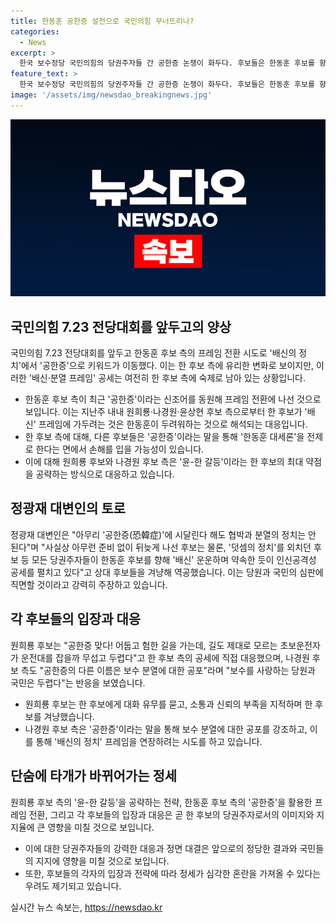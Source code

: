 ```yaml
---
title: 한동훈 공한증 설전으로 국민의힘 무너뜨리나?
categories:
  - News
excerpt: >
  한국 보수정당 국민의힘의 당권주자들 간 공한증 논쟁이 화두다. 후보들은 한동훈 후보를 향한 배신 운운으로 갈등을 고조시키며 전당대회를 앞두고 파행에 빠졌다. 이에 한 후보는 협박과 분열의 정치는 안 된다며 반격했고, 다른 후보들도 이를 계속 공략 중이다. 특히 공한증이라는 신조어를 동원하여 한 후보를 비판하는 전략을 펼치고 있다. 이는 한 후보 측과 다른 후보들 사이의 갈등을 부각시키며 당권 경쟁을 고조시킬 전망이다.
feature_text: >
  한국 보수정당 국민의힘의 당권주자들 간 공한증 논쟁이 화두다. 후보들은 한동훈 후보를 향한 배신 운운으로 갈등을 고조시키며 전당대회를 앞두고 파행에 빠졌다. 이에 한 후보는 협박과 분열의 정치는 안 된다며 반격했고, 다른 후보들도 이를 계속 공략 중이다. 특히 공한증이라는 신조어를 동원하여 한 후보를 비판하는 전략을 펼치고 있다. 이는 한 후보 측과 다른 후보들 사이의 갈등을 부각시키며 당권 경쟁을 고조시킬 전망이다.
image: '/assets/img/newsdao_breakingnews.jpg'
---
```


<p><img src="/assets/img/newsdao_breakingnews.jpg" alt="koreaapp 속보" /></p>

<h2 data-ke-size="size26">국민의힘 7.23 전당대회를 앞두고의 양상</h2>

<p data-ke-size="size16">국민의힘 7.23 전당대회를 앞두고 한동훈 후보 측의 프레임 전환 시도로 '배신의 정치'에서 '공한증'으로 키워드가 이동했다. 이는 한 후보 측에 유리한 변화로 보이지만, 이러한 '배신·분열 프레임' 공세는 여전히 한 후보 측에 숙제로 남아 있는 상황입니다. </p>

<ul>
  <li>한동훈 후보 측이 최근 '공한증'이라는 신조어를 동원해 프레임 전환에 나선 것으로 보입니다. 이는 지난주 내내 원희룡·나경원·윤상현 후보 측으로부터 한 후보가 '배신' 프레임에 가두려는 것은 한동훈이 두려워하는 것으로 해석되는 대응입니다. </li>
  <li>한 후보 측에 대해, 다른 후보들은 '공한증'이라는 말을 통해 '한동훈 대세론'을 전제로 한다는 면에서 손해를 입을 가능성이 있습니다.</li>
  <li>이에 대해 원희룡 후보와 나경원 후보 측은 '윤-한 갈등'이라는 한 후보의 최대 약점을 공략하는 방식으로 대응하고 있습니다. </li>
</ul>

<h2 data-ke-size="size26">정광재 대변인의 토로</h2>

<p data-ke-size="size16">정광재 대변인은 "아무리 '공한증(恐韓症)'에 시달린다 해도 협박과 분열의 정치는 안 된다"며 "사실상 아무런 준비 없이 뒤늦게 나선 후보는 물론, '덧셈의 정치'를 외치던 후보 등 모든 당권주자들이 한동훈 후보를 향해 '배신' 운운하며 약속한 듯이 인신공격성 공세를 펼치고 있다"고 상대 후보들을 겨냥해 역공했습니다. 이는 당원과 국민의 심판에 직면할 것이라고 강력히 주장하고 있습니다. </p>

<h2 data-ke-size="size26">각 후보들의 입장과 대응</h2>

<p data-ke-size="size16">원희룡 후보는 "공한증 맞다! 어둡고 험한 길을 가는데, 길도 제대로 모르는 초보운전자가 운전대를 잡을까 무섭고 두렵다"고 한 후보 측의 공세에 직접 대응했으며, 나경원 후보 측도 "공한증의 다른 이름은 보수 분열에 대한 공포"라며 "보수를 사랑하는 당원과 국민은 두렵다"는 반응을 보였습니다.</p>

<ul>
  <li>원희룡 후보는 한 후보에게 대화 유무를 묻고, 소통과 신뢰의 부족을 지적하며 한 후보를 겨냥했습니다.</li>
  <li>나경원 후보 측은 '공한증'이라는 말을 통해 보수 분열에 대한 공포를 강조하고, 이를 통해 '배신의 정치' 프레임을 연장하려는 시도를 하고 있습니다.</li>
</ul>

<h2 data-ke-size="size26">단숨에 타개가 바뀌어가는 정세</h2>

<p data-ke-size="size16">원희룡 후보 측의 '윤-한 갈등'을 공략하는 전략, 한동훈 후보 측의 '공한증'을 활용한 프레임 전환, 그리고 각 후보들의 입장과 대응은 곧 한 후보의 당권주자로서의 이미지와 지지율에 큰 영향을 미칠 것으로 보입니다.</p>

<ul>
  <li>이에 대한 당권주자들의 강력한 대응과 정면 대결은 앞으로의 정당한 결과와 국민들의 지지에 영향을 미칠 것으로 보입니다.</li>
  <li>또한, 후보들의 각자의 입장과 전략에 따라 정세가 심각한 혼란을 가져올 수 있다는 우려도 제기되고 있습니다.</li>
</ul>
실시간 뉴스 속보는, <a href="https://newsdao.kr" rel="dofollow">https://newsdao.kr</a>


